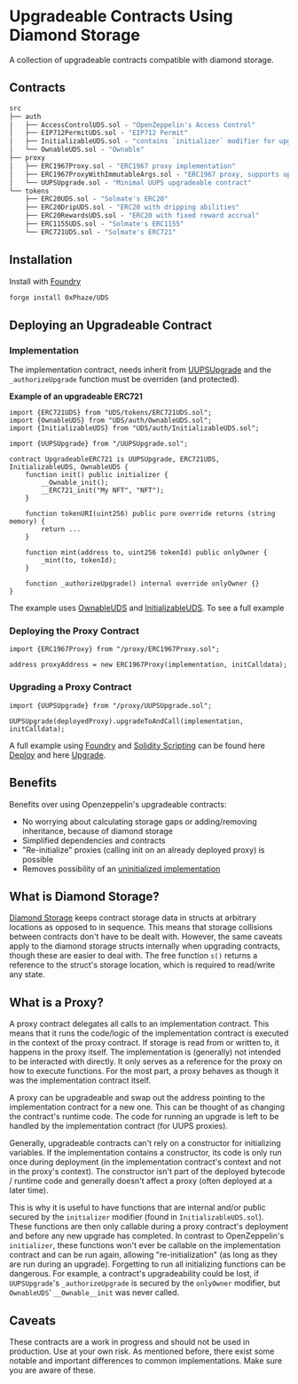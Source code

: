 # Upgradeable Contracts Using Diamond Storage

A collection of upgradeable contracts compatible with diamond storage.

## Contracts
```ml
src
├── auth
│   ├── AccessControlUDS.sol - "OpenZeppelin's Access Control"
│   ├── EIP712PermitUDS.sol - "EIP712 Permit"
│   ├── InitializableUDS.sol - "contains `initializer` modifier for upgradeable contracts"
│   └── OwnableUDS.sol - "Ownable"
├── proxy
│   ├── ERC1967Proxy.sol - "ERC1967 proxy implementation"
│   ├── ERC1967ProxyWithImmutableArgs.sol - "ERC1967 proxy, supports up to 3 immutable args"
│   └── UUPSUpgrade.sol - "Minimal UUPS upgradeable contract"
└── tokens
    ├── ERC20UDS.sol - "Solmate's ERC20"
    ├── ERC20DripUDS.sol - "ERC20 with dripping abilities"
    ├── ERC20RewardsUDS.sol - "ERC20 with fixed reward accrual"
    ├── ERC1155UDS.sol - "Solmate's ERC1155"
    └── ERC721UDS.sol - "Solmate's ERC721"
```


## Installation

Install with [Foundry](https://github.com/foundry-rs/foundry)
```sh
forge install 0xPhaze/UDS
```

## Deploying an Upgradeable Contract

### Implementation

The implementation contract, needs inherit from [UUPSUpgrade](./src/UUPSUpgrade.sol)
and the `_authorizeUpgrade` function must be overriden (and protected).

**Example of an upgradeable ERC721**

```solidity
import {ERC721UDS} from "UDS/tokens/ERC721UDS.sol";
import {OwnableUDS} from "UDS/auth/OwnableUDS.sol";
import {InitializableUDS} from "UDS/auth/InitializableUDS.sol";

import {UUPSUpgrade} from "/UUPSUpgrade.sol";

contract UpgradeableERC721 is UUPSUpgrade, ERC721UDS, InitializableUDS, OwnableUDS {
    function init() public initializer {
        __Ownable_init();
        __ERC721_init("My NFT", "NFT");
    }

    function tokenURI(uint256) public pure override returns (string memory) {
        return ...
    }

    function mint(address to, uint256 tokenId) public onlyOwner {
        _mint(to, tokenId);
    }

    function _authorizeUpgrade() internal override onlyOwner {}
}
```

The example uses [OwnableUDS](./src/auth/OwnableUDS.sol) and [InitializableUDS](./src/auth/InitializableUDS.sol).
To see a full example

### Deploying the Proxy Contract

```solidity
import {ERC1967Proxy} from "/proxy/ERC1967Proxy.sol";

address proxyAddress = new ERC1967Proxy(implementation, initCalldata);
```

### Upgrading a Proxy Contract

```solidity
import {UUPSUpgrade} from "/proxy/UUPSUpgrade.sol";

UUPSUpgrade(deployedProxy).upgradeToAndCall(implementation, initCalldata);
```

A full example using [Foundry](https://book.getfoundry.sh) and [Solidity Scripting](https://book.getfoundry.sh/tutorials/solidity-scripting)
can be found here [Deploy](./script/Deploy.s.sol) and here [Upgrade](./script/Upgrade.s.sol).


## Benefits

Benefits over using Openzeppelin's upgradeable contracts:
- No worrying about calculating storage gaps or adding/removing inheritance, because of diamond storage
- Simplified dependencies and contracts
- "Re-initialize" proxies (calling init on an already deployed proxy) is possible
- Removes possibility of an [uninitialized implementation](https://medium.com/immunefi/wormhole-uninitialized-proxy-bugfix-review-90250c41a43a)


## What is Diamond Storage?

[Diamond Storage](https://medium.com/1milliondevs/new-storage-layout-for-proxy-contracts-and-diamonds-98d01d0eadb)
keeps contract storage data in structs at arbitrary locations as opposed to in sequence.
This means that storage collisions between contracts don't have to be dealt with.
However, the same caveats apply to the diamond storage structs internally when upgrading contracts,
though these are easier to deal with.
The free function `s()` returns a reference to the struct's storage location, which is required to
read/write any state.


## What is a Proxy?

A proxy contract delegates all calls to an implementation contract.
This means that it runs the code/logic of the implementation contract is executed in the context of the proxy contract.
If storage is read from or written to, it happens in the proxy itself.
The implementation is (generally) not intended to be interacted with directly.
It only serves as a reference for the proxy on how to execute functions.
For the most part, a proxy behaves as though it was the implementation contract itself.

A proxy can be upgradeable and swap out the address pointing to the implementation contract for a new one.
This can be thought of as changing the contract's runtime code.
The code for running an upgrade is left to be handled by the implementation contract (for UUPS proxies).

Generally, upgradeable contracts can't rely on a constructor for initializing variables.
If the implementation contains a constructor, its code is only run once during deployment (in the implementation contract's context and not in the proxy's context).
The constructor isn't part of the deployed bytecode / runtime code and generally doesn't affect a proxy (often deployed at a later time).

This is why it is useful to have functions that are internal and/or public secured by the `initializer`
modifier (found in `InitializableUDS.sol`). These functions are then only callable during a proxy contract's deployment and before any new upgrade has completed.
In contrast to OpenZeppelin's `initializer`, these functions won't ever be callable on the implementation contract and can be run again, allowing "re-initialization" (as long as they are run during an upgrade).
Forgetting to run all initializing functions can be dangerous. 
For example, a contract's upgradeability could be lost, if
`UUPSUpgrade`'s `_authorizeUpgrade` is secured by the `onlyOwner` modifier, but `OwnableUDS`' `__Ownable__init` was never called.

## Caveats

These contracts are a work in progress and should not be used in production. Use at your own risk.
As mentioned before, there exist some notable and important differences to common implementations.
Make sure you are aware of these.